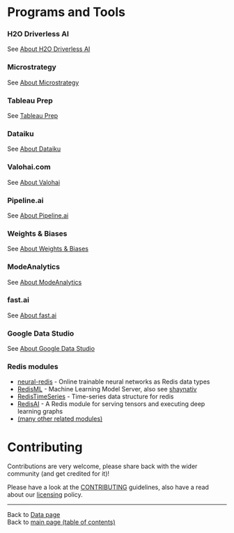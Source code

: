 # Programs and Tools

### H2O Driverless AI

See [About H2O Driverless AI](about-H2O-Driverless-AI.md#h2o-driverless-ai)

### Microstrategy

See [About Microstrategy](about-Microstrategy.md#microstrategy)

### Tableau Prep

See [Tableau Prep](about-Tableau-Prep.md#tableau-prep)

### Dataiku

See [About Dataiku](about-Dataiku.md#dataiku)

### Valohai.com

See [About Valohai](about-Valohai.md#valohai)

### Pipeline.ai

See [About Pipeline.ai](about-Pipeline.ai.md#pipelineai)

### Weights & Biases

See [About Weights & Biases](about-Weights-and-Biases.md#weights--biases)

### ModeAnalytics

See [About ModeAnalytics](about-ModeAnalytics.md)

### fast.ai

See [About fast.ai](about-fast.ai.md)

### Google Data Studio

See [About Google Data Studio](about-Google-Data-Studio.md)

### Redis modules
- [neural-redis](https://github.com/antirez) - Online trainable neural networks as Redis data types
- [RedisML](https://github.com/RedisLabs) -  Machine Learning Model Server, also see [shaynativ](https://github.com/shaynativ)
- [RedisTimeSeries](https://github.com/danni-m) - Time-series data structure for redis
- [RedisAI](https://github.com/lantiga) - A Redis module for serving tensors and executing deep learning graphs
- [(many other related modules)](https://redis.io/modules)

# Contributing

Contributions are very welcome, please share back with the wider community (and get credited for it)!

Please have a look at the [CONTRIBUTING](../CONTRIBUTING.md) guidelines, also have a read about our [licensing](../LICENSE.md) policy.

---

Back to [Data page](./README.md#data)</br>
Back to [main page (table of contents)](../README.md)